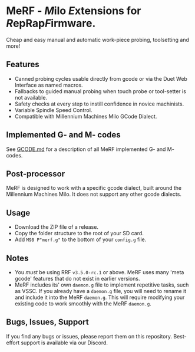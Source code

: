 # MeRF - *M*ilo *E*xtensions for *R*epRap*F*irmware.
Cheap and easy manual and automatic work-piece probing, toolsetting and more!

## Features
  - Canned probing cycles usable directly from gcode or via the Duet Web Interface as named macros.
  - Fallbacks to guided manual probing when touch probe or tool-setter is not available.
  - Safety checks at every step to instill confidence in novice machinists.
  - Variable Spindle Speed Control.
  - Compatible with Millennium Machines Milo GCode Dialect.

## Implemented G- and M- codes
See [GCODE.md](GCODE.md) for a description of all MeRF implemented G- and M- codes.

## Post-processor
MeRF is designed to work with a specific gcode dialect, built around the Millennium Machines Milo. It does not support any other gcode dialects.

## Usage
  - Download the ZIP file of a release.
  - Copy the folder structure to the root of your SD card.
  - Add `M98 P"merf.g"` to the bottom of your `config.g` file.

## Notes
  - You _must_ be using RRF `v3.5.0-rc.1` or above. MeRF uses many 'meta gcode' features that do not exist in earlier versions.
  - MeRF includes its' own `daemon.g` file to implement repetitive tasks, such as VSSC. If you already have a `daemon.g` file, you will need to rename it and include it into the MeRF `daemon.g`. This will require modifying your existing code to work smoothly with the MeRF `daemon.g`.

## Bugs, Issues, Support
If you find any bugs or issues, please report them on this repository. Best-effort support is available via our Discord.
